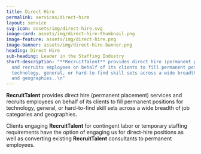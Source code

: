 ```yaml
---
title: Direct Hire
permalink: services/direct-hire
layout: service
svg-icon: assets/img/direct-hire.svg
image-card: assets/img/direct-hire-thumbnail.png
image-feature: assets/img/direct-hire.png
image-banner: assets/img/direct-hire-banner.png
heading: Direct Hire
sub-heading: Leader in the Staffing Industry
short-description: "**RecruitTalent** provides direct hire (permanent placement) services
  and recruits employees on behalf of its clients to fill permanent positions for
  technology, general, or hard-to-find skill sets across a wide breadth of job categories
  and geographies..\n"
---
```

**RecruitTalent** provides direct hire (permanent placement) services and recruits employees on behalf of its clients to fill permanent positions for technology, general, or hard-to-find skill sets across a wide breadth of job categories and geographies.

Clients engaging **RecruitTalent** for contingent labor or temporary staffing requirements have the option of engaging us for direct-hire positions as well as converting existing **RecruitTalent** consultants to permanent employees.
